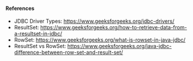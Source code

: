 

#### References
- JDBC Driver Types: https://www.geeksforgeeks.org/jdbc-drivers/
- ResultSet: https://www.geeksforgeeks.org/how-to-retrieve-data-from-a-resultset-in-jdbc/
- RowSet: https://www.geeksforgeeks.org/what-is-rowset-in-java-jdbc/
- ResultSet vs RowSet: https://www.geeksforgeeks.org/java-jdbc-difference-between-row-set-and-result-set/